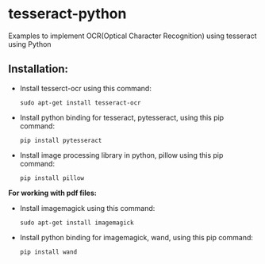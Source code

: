 # tesseract-python
Examples to implement OCR(Optical Character Recognition) using tesseract using Python

## Installation:
- Install tesserct-ocr using this command:
  ```
  sudo apt-get install tesseract-ocr
  ```
- Install python binding for tesseract, pytesseract, using this pip command:
  ```
  pip install pytesseract
  ```
- Install image processing library in python, pillow using this pip command:
  ```
  pip install pillow
  ```
  
**For working with pdf files:**
- Install imagemagick using this command:
  ```
  sudo apt-get install imagemagick
  ```
- Install python binding for imagemagick, wand, using this pip command:
  ```
  pip install wand
  ```
